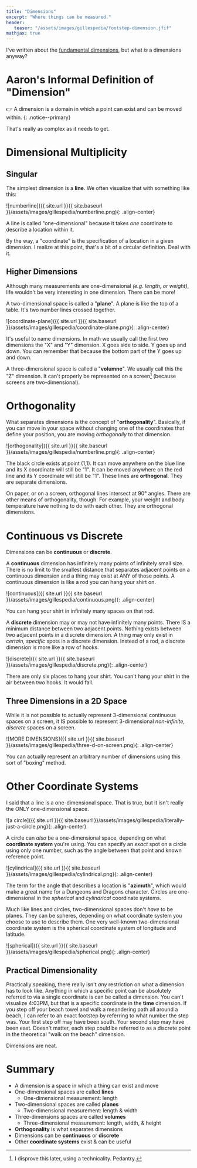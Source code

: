 ```yaml
---
title: "Dimensions"
excerpt: "Where things can be measured."
header:
   teaser: "/assets/images/gillespedia/footstep-dimension.jfif"
mathjax: true
---
```


I've written about the [fundamental dimensions](https://aarongilly.com/gillespedia/fundamental-dimensions/), but what *is* a dimensions anyway?

# Aaron's Informal Definition of "Dimension"

👉 A dimension is a domain in which a point can exist and can be moved within.
{: .notice--primary}

That's really as complex as it needs to get.

# Dimensional Multiplicity

## Singular

The simplest dimension is a **line**. We often visualize that with something like this:

![numberline]({{ site.url }}{{ site.baseurl }}/assets/images/gillespedia/numberline.png){: .align-center}

A line is called "one-dimensional" because it takes *one* coordinate to describe a location within it.

By the way, a "coordinate" is the specification of a location in a given dimension. I realize at this point, that's a bit of a circular definition. Deal with it.

## Higher Dimensions

Although many measurements are one-dimensional *(e.g. length, or weight)*, life wouldn't be very interesting in one dimension. There can be more!

A two-dimensional space is called a "**plane**". A plane is like the top of a table. It's two number lines crossed together.

![coordinate-plane]({{ site.url }}{{ site.baseurl }}/assets/images/gillespedia/coordinate-plane.png){: .align-center}

It's useful to name dimensions. In math we usually call the first two dimensions the "X" and "Y" dimension. X goes side to side. Y goes up and down. You can remember that because the bottom part of the Y goes up and down.

A three-dimensional space is called a "**volumne**". We usually call this the "Z" dimension. It can't properly be represented on a screen[^one] (because screens are two-dimensional).

# Orthogonality

What separates dimensions is the concept of "**orthogonality**". Basically, if you can move in your space without changing one of the coordinates that define your position, you are moving *orthogonally* to that dimension.

![orthogonality]({{ site.url }}{{ site.baseurl }}/assets/images/gillespedia/numberline.png){: .align-center}

The black circle exists at point (1,1). It can move anywhere on the blue line and its X coordinate will still be "1". It can be moved anywhere on the red line and its Y coordinate will still be "1". These lines are **orthogonal**. They are separate dimensions. 

On paper, or on a screen, orthogonal lines intersect at 90° angles. There are other means of orthogonality, though. For example, your weight and body temperature have nothing to do with each other. They are orthogonal dimensions.

# Continuous vs Discrete

Dimensions can be **continuous** or **discrete**.

A **continuous** dimension has infinitely many points of infinitely small size. There is no limit to the smallest distance that separates adjacent points on a continuous dimension and a thing may exist at ANY of those points. A continuous dimension is like a rod you can hang your shirt on.

![continuous]({{ site.url }}{{ site.baseurl }}/assets/images/gillespedia/continuous.png){: .align-center}

You can hang your shirt in infinitely many spaces on that rod.

A **discrete** dimension may or may not have infinitely many points. There IS a minimum distance between two adjacent points. Nothing exists between two adjacent points in a discrete dimension. A thing may only exist in *certain, specific* spots in a discrete dimension. Instead of a rod, a discrete dimension is more like a row of hooks.

![discrete]({{ site.url }}{{ site.baseurl }}/assets/images/gillespedia/discrete.png){: .align-center}

There are only six places to hang your shirt. You can't hang your shirt in the air between two hooks. It would fall.

## Three Dimensions in a 2D Space

While it is not possible to actually represent 3-dimensional continuous spaces on a screen, it IS possible to represent 3-dimensional *non-infinite*, *discrete* spaces on a screen.

![MORE DIMENSIONS]({{ site.url }}{{ site.baseurl }}/assets/images/gillespedia/three-d-on-screen.png){: .align-center}

You can actually represent an arbitrary number of dimensions using this sort of "boxing" method.

# Other Coordinate Systems

I said that a line is a one-dimensional space. That is true, but it isn't really the ONLY one-dimensional space.

![a circle]({{ site.url }}{{ site.baseurl }}/assets/images/gillespedia/literally-just-a-circle.png){: .align-center}

A circle can *also* be a one-dimensional space, depending on what **coordinate system** you're using. You can specify an *exact* spot on a circle using only one number, such as the angle between that point and known reference point.

![cylindrical]({{ site.url }}{{ site.baseurl }}/assets/images/gillespedia/cylindrical.png){: .align-center}

The term for the angle that describes a location is "**azimuth**", which would make a great name for a Dungeons and Dragons character. Circles are one-dimensional in the *spherical* and *cylindrical* coordinate systems.

Much like lines and circles, two-dimensional spaces don't *have* to be planes. They can be spheres, depending on what coordinate system you choose to use to describe them. One very well-known two-dimensional coordinate system is the spherical coordinate system of longitude and latitude.

![spherical]({{ site.url }}{{ site.baseurl }}/assets/images/gillespedia/spherical.png){: .align-center}

## Practical Dimensionality

Practically speaking, there really isn't *any* restriction on what a dimension has to look like. Anything in which a specific point can be absolutely referred to via a single coordinate is can be called a dimension. You can't visualize 4:03PM, but that is a specific coordinate in the **time** dimension. If you step off your beach towel and walk a meandering path all around a beach, I can refer to an exact footstep by referring to what number the step was. Your first step off may have been south. Your second step may have been east. Doesn't matter, each step could be referred to as a discrete point in the theoretical "walk on the beach" dimension.

Dimensions are neat.

# Summary

- A dimension is a space in which a thing can exist and move
- One-dimensional spaces are called **lines**
    - One-dimensional measurement: length
- Two-dimensional spaces are called **planes**
    - Two-dimensional measurement: length & width
- Three-dimensions spaces are called **volumes**
    - Three-dimensional measurement: length, width, & height
- **Orthogonality** is what separates dimensions
- Dimensions can be **continuous** or **discrete**
- Other **coordinate systems** exist & can be useful

[^one]: I disprove this later, using a technicality. Pedantry.